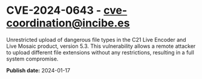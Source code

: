 # CVE-2024-0643 - cve-coordination@incibe.es

Unrestricted upload of dangerous file types in the C21 Live Encoder and Live Mosaic product, version 5.3. This vulnerability allows a remote attacker to upload different file extensions without any restrictions, resulting in a full system compromise.

**Publish date:** 2024-01-17
